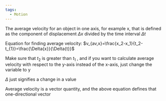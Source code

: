 ```yaml
---
tags:
  - Motion
---
```



The average velocity for an object in one axis, for example x, that is defined as the component of displacement $\Delta{x}$ divided by the time interval $\Delta{t}$ 

Equation for finding average velocity: $v_{av,x}=\frac{x_2-x_1}{t_2-t_{1}}=\frac{\Delta{x}}{\Delta{t}}$

Make sure that $t_2$ is greater than $t_1$ , and if you want to calculate average velocity with respect to the y-axis instead of the x-axis, just change the variable to y

$\Delta$ just signifies a change in a value

Average velocity is a vector quantity, and the above equation defines that one-directional vector






